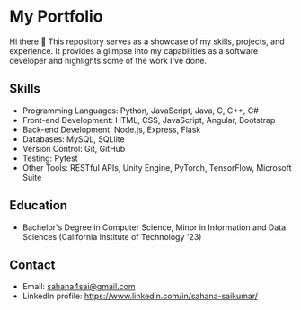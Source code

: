 <!--
**sahanasai11/sahanasai11** is a ✨ _special_ ✨ repository because its `README.md` (this file) appears on your GitHub profile.

Here are some ideas to get you started:

- 🔭 I’m currently working on ...
- 🌱 I’m currently learning ...
- 👯 I’m looking to collaborate on ...
- 🤔 I’m looking for help with ...
- 💬 Ask me about ...
- 📫 How to reach me: ...
- 😄 Pronouns: ...
- ⚡ Fun fact: ...
-->

# My Portfolio

Hi there 👋 This repository serves as a showcase of my skills, projects, and experience. It provides a glimpse into my capabilities as a software developer and highlights some of the work I've done.

<!-- ## About Me

Introduce yourself here. Provide a brief overview of your background, experience, and areas of expertise. You can mention your passion for coding, your preferred programming languages, and any other relevant information that showcases your strengths as a developer.

## Projects

In this section, you will find a list of projects I have worked on. Each project has its own dedicated folder within this repository, containing detailed documentation, source code, and any additional resources. These projects demonstrate my technical skills, problem-solving abilities, and the breadth of my experience.

- [Project 1](/projects/project1): Brief description of the project and the technologies used.
- [Project 2](/projects/project2): Brief description of the project and the technologies used.
- [Project 3](/projects/project3): Brief description of the project and the technologies used.

Feel free to explore the projects and dive into the code. You can also find live demos or deployed versions, where applicable. -->

## Skills

- Programming Languages: Python, JavaScript, Java, C, C++, C#
- Front-end Development: HTML, CSS, JavaScript, Angular, Bootstrap
- Back-end Development: Node.js, Express, Flask
- Databases: MySQL, SQLlite
- Version Control: Git, GitHub
- Testing: Pytest
- Other Tools: RESTful APIs, Unity Engine, PyTorch, TensorFlow, Microsoft Suite

## Education

- Bachelor's Degree in Computer Science, Minor in Information and Data Sciences (California Institute of Technology '23)

<!-- ## Experience

If you have professional experience, list your previous positions and provide a brief overview of your responsibilities and achievements. Highlight projects or accomplishments that are relevant to the position you are seeking. If you have worked on open-source projects or contributed to other repositories, mention them here as well.

- Company Name, Position, Date: Brief overview of responsibilities and achievements.
- Company Name, Position, Date: Brief overview of responsibilities and achievements. -->

## Contact

- Email: sahana4sai@gmail.com
- LinkedIn profile: https://www.linkedin.com/in/sahana-saikumar/

